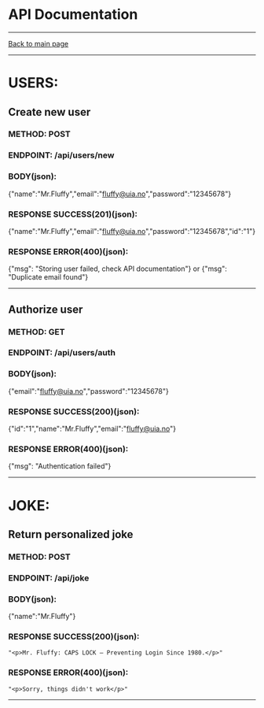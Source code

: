 # API Documentation

---

[Back to main page](https://github.com/iamlost82/MM200-Mod2_A1)

---
# USERS:

## Create new user
### METHOD: POST
### ENDPOINT: /api/users/new
### BODY(json):
{"name":"Mr.Fluffy","email":"fluffy@uia.no","password":"12345678"}
### RESPONSE SUCCESS(201)(json):
{"name":"Mr.Fluffy","email":"fluffy@uia.no","password":"12345678","id":"1"}
### RESPONSE ERROR(400)(json):
{"msg": "Storing user failed, check API documentation"}
or
{"msg": "Duplicate email found"}

---

## Authorize user
### METHOD: GET
### ENDPOINT: /api/users/auth
### BODY(json):
{"email":"fluffy@uia.no","password":"12345678"}
### RESPONSE SUCCESS(200)(json): 
{"id":"1","name":"Mr.Fluffy","email":"fluffy@uia.no"}
### RESPONSE ERROR(400)(json):
{"msg": "Authentication failed"}

---

# JOKE:

## Return personalized joke
### METHOD: POST
### ENDPOINT: /api/joke
### BODY(json):
{"name":"Mr.Fluffy"}
### RESPONSE SUCCESS(200)(json):
```"<p>Mr. Fluffy: CAPS LOCK – Preventing Login Since 1980.</p>"```
### RESPONSE ERROR(400)(json):
```"<p>Sorry, things didn't work</p>"```

---